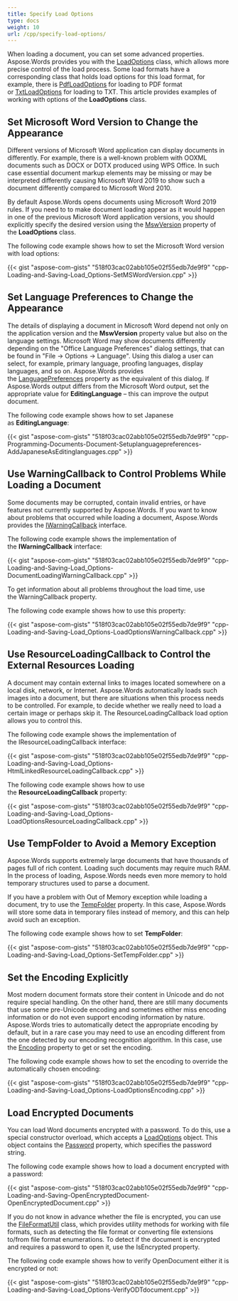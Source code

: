 ```yaml
---
title: Specify Load Options
type: docs
weight: 10
url: /cpp/specify-load-options/
---
```


When loading a document, you can set some advanced properties. Aspose.Words provides you with the [LoadOptions](https://apireference.aspose.com/words/cpp/class/aspose.words.load_options/) class, which allows more precise control of the load process. Some load formats have a corresponding class that holds load options for this load format, for example, there is [PdfLoadOptions](https://apireference.aspose.com/words/cpp/class/aspose.words.pdf_load_options/) for loading to PDF format or [TxtLoadOptions](https://apireference.aspose.com/words/cpp/class/aspose.words.txt_load_options/) for loading to TXT. This article provides examples of working with options of the **LoadOptions** class.

## Set Microsoft Word Version to Change the Appearance

Different versions of Microsoft Word application can display documents in differently. For example, there is a well-known problem with OOXML documents such as DOCX or DOTX produced using WPS Office. In such case essential document markup elements may be missing or may be interpreted differently causing Microsoft Word 2019 to show such a document differently compared to Microsoft Word 2010.

By default Aspose.Words opens documents using Microsoft Word 2019 rules. If you need to to make document loading appear as it would happen in one of the previous Microsoft Word application versions, you should explicitly specify the desired version using the [MswVersion](https://apireference.aspose.com/words/cpp/class/aspose.words.load_options/#abe0a652f400b8d6ba1fef5466d25f6a4) property of the **LoadOptions** class.

The following code example shows how to set the Microsoft Word version with load options:

{{< gist "aspose-com-gists" "518f03cac02abb105e02f55edb7de9f9" "cpp-Loading-and-Saving-Load_Options-SetMSWordVersion.cpp" >}}

## Set Language Preferences to Change the Appearance

The details of displaying a document in Microsoft Word depend not only on the application version and the **MswVersion** property value but also on the language settings. Microsoft Word may show documents differently depending on the "Office Language Preferences" dialog settings, that can be found in "File → Options → Languаge". Using this dialog a user can select, for example, primary language, proofing languages, display languages, and so on. Aspose.Words provides the [LanguagePreferences](https://apireference.aspose.com/words/cpp/class/aspose.words.load_options/#ad8e7de3d85525b0a3ff604a2ec479ccc) property as the equivalent of this dialog. If Aspose.Words output differs from the Microsoft Word output, set the appropriate value for **EditingLanguage** – this can improve the output document.

The following code example shows how to set Japanese as **EditingLanguage**:

{{< gist "aspose-com-gists" "518f03cac02abb105e02f55edb7de9f9" "cpp-Programming-Documents-Document-Setuplanguagepreferences-AddJapaneseAsEditinglanguages.cpp" >}}

## Use WarningCallback to Control Problems While Loading a Document

Some documents may be corrupted, contain invalid entries, or have features not currently supported by Aspose.Words. If you want to know about problems that occurred while loading a document, Aspose.Words provides the [IWarningCallback](https://apireference.aspose.com/words/cpp/class/aspose.words.load_options/#a94fd8b7ac866a9197e991515c6bcdf02) interface.

The following code example shows the implementation of the **IWarningCallback** interface:

{{< gist "aspose-com-gists" "518f03cac02abb105e02f55edb7de9f9" "cpp-Loading-and-Saving-Load_Options-DocumentLoadingWarningCallback.cpp" >}}

To get information about all problems throughout the load time, use the WarningCallback property.

The following code example shows how to use this property:

{{< gist "aspose-com-gists" "518f03cac02abb105e02f55edb7de9f9" "cpp-Loading-and-Saving-Load_Options-LoadOptionsWarningCallback.cpp" >}}

## Use ResourceLoadingCallback to Control the External Resources Loading

A document may contain external links to images located somewhere on a local disk, network, or Internet. Aspose.Words automatically loads such images into a document, but there are situations when this process needs to be controlled. For example, to decide whether we really need to load a certain image or perhaps skip it. The ResourceLoadingCallback load option allows you to control this.

The following code example shows the implementation of the IResourceLoadingCallback interface:

{{< gist "aspose-com-gists" "518f03cac02abb105e02f55edb7de9f9" "cpp-Loading-and-Saving-Load_Options-HtmlLinkedResourceLoadingCallback.cpp" >}}

The following code example shows how to use the **ResourceLoadingCallback** property:

{{< gist "aspose-com-gists" "518f03cac02abb105e02f55edb7de9f9" "cpp-Loading-and-Saving-Load_Options-LoadOptionsResourceLoadingCallback.cpp" >}}

## Use TempFolder to Avoid a Memory Exception

Aspose.Words supports extremely large documents that have thousands of pages full of rich content. Loading such documents may require much RAM. In the process of loading, Aspose.Words needs even more memory to hold temporary structures used to parse a document.

If you have a problem with Out of Memory exception while loading a document, try to use the [TempFolder](https://apireference.aspose.com/words/cpp/class/aspose.words.load_options/#af29c5248106856f926a83e620f37ec3e) property. In this case, Aspose.Words will store some data in temporary files instead of memory, and this can help avoid such an exception.

The following code example shows how to set **TempFolder**:

{{< gist "aspose-com-gists" "518f03cac02abb105e02f55edb7de9f9" "cpp-Loading-and-Saving-Load_Options-SetTempFolder.cpp" >}}

## Set the Encoding Explicitly

Most modern document formats store their content in Unicode and do not require special handling. On the other hand, there are still many documents that use some pre-Unicode encoding and sometimes either miss encoding information or do not even support encoding information by nature. Aspose.Words tries to automatically detect the appropriate encoding by default, but in a rare case you may need to use an encoding different from the one detected by our encoding recognition algorithm. In this case, use the [Encoding](https://apireference.aspose.com/words/cpp/class/aspose.words.load_options/#ae8459a8e234a62cd114d09b75b83abd8) property to get or set the encoding.

The following code example shows how to set the encoding to override the automatically chosen encoding:

{{< gist "aspose-com-gists" "518f03cac02abb105e02f55edb7de9f9" "cpp-Loading-and-Saving-Load_Options-LoadOptionsEncoding.cpp" >}}

## Load Encrypted Documents

You can load Word documents encrypted with a password. To do this, use a special constructor overload, which accepts a [LoadOptions](https://apireference.aspose.com/words/cpp/class/aspose.words.load_options/) object. This object contains the [Password](https://apireference.aspose.com/words/cpp/class/aspose.words.load_options/#ac038d849aae7f97fc78b8a800b36b03a) property, which specifies the password string.

The following code example shows how to load a document encrypted with a password:

{{< gist "aspose-com-gists" "518f03cac02abb105e02f55edb7de9f9" "cpp-Loading-and-Saving-OpenEncryptedDocument-OpenEncryptedDocument.cpp" >}}

If you do not know in advance whether the file is encrypted, you can use the [FileFormatUtil](https://apireference.aspose.com/words/cpp/class/aspose.words.file_format_util/) class, which provides utility methods for working with file formats, such as detecting the file format or converting file extensions to/from file format enumerations. To detect if the document is encrypted and requires a password to open it, use the IsEncrypted property.

The following code example shows how to verify OpenDocument either it is encrypted or not:

{{< gist "aspose-com-gists" "518f03cac02abb105e02f55edb7de9f9" "cpp-Loading-and-Saving-Load_Options-VerifyODTdocument.cpp" >}}
